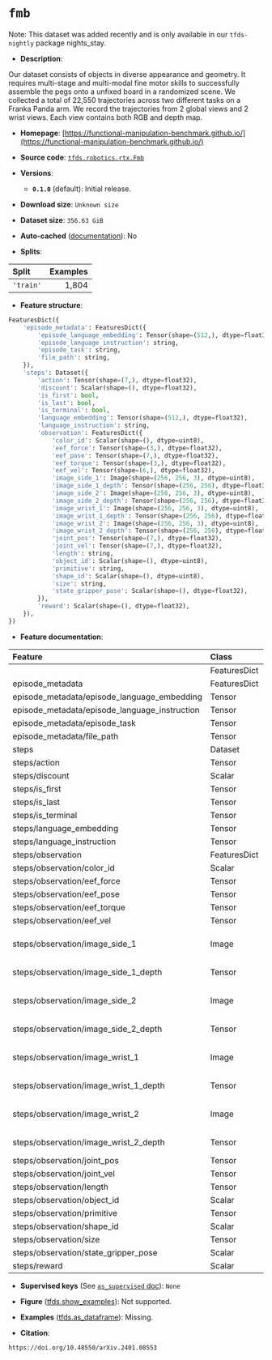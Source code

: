 <div itemscope itemtype="http://schema.org/Dataset">
  <div itemscope itemprop="includedInDataCatalog" itemtype="http://schema.org/DataCatalog">
    <meta itemprop="name" content="TensorFlow Datasets" />
  </div>
  <meta itemprop="name" content="fmb" />
  <meta itemprop="description" content="Our dataset consists of objects in diverse appearance and geometry. It requires multi-stage and multi-modal fine motor skills to successfully assemble the pegs onto a unfixed board in a randomized scene. We collected a total of 22,550 trajectories across two different tasks on a Franka Panda arm. We record the trajectories from 2 global views and 2 wrist views. Each view contains both RGB and depth map.&#10;&#10;To use this dataset:&#10;&#10;```python&#10;import tensorflow_datasets as tfds&#10;&#10;ds = tfds.load(&#x27;fmb&#x27;, split=&#x27;train&#x27;)&#10;for ex in ds.take(4):&#10;  print(ex)&#10;```&#10;&#10;See [the guide](https://www.tensorflow.org/datasets/overview) for more&#10;informations on [tensorflow_datasets](https://www.tensorflow.org/datasets).&#10;&#10;" />
  <meta itemprop="url" content="https://www.tensorflow.org/datasets/catalog/fmb" />
  <meta itemprop="sameAs" content="https://functional-manipulation-benchmark.github.io/" />
  <meta itemprop="citation" content="https://doi.org/10.48550/arXiv.2401.08553" />
</div>

# `fmb`


Note: This dataset was added recently and is only available in our
`tfds-nightly` package
<span class="material-icons" title="Available only in the tfds-nightly package">nights_stay</span>.

*   **Description**:

Our dataset consists of objects in diverse appearance and geometry. It requires
multi-stage and multi-modal fine motor skills to successfully assemble the pegs
onto a unfixed board in a randomized scene. We collected a total of 22,550
trajectories across two different tasks on a Franka Panda arm. We record the
trajectories from 2 global views and 2 wrist views. Each view contains both RGB
and depth map.

*   **Homepage**:
    [https://functional-manipulation-benchmark.github.io/](https://functional-manipulation-benchmark.github.io/)

*   **Source code**:
    [`tfds.robotics.rtx.Fmb`](https://github.com/tensorflow/datasets/tree/master/tensorflow_datasets/robotics/rtx/rtx.py)

*   **Versions**:

    *   **`0.1.0`** (default): Initial release.

*   **Download size**: `Unknown size`

*   **Dataset size**: `356.63 GiB`

*   **Auto-cached**
    ([documentation](https://www.tensorflow.org/datasets/performances#auto-caching)):
    No

*   **Splits**:

Split     | Examples
:-------- | -------:
`'train'` | 1,804

*   **Feature structure**:

```python
FeaturesDict({
    'episode_metadata': FeaturesDict({
        'episode_language_embedding': Tensor(shape=(512,), dtype=float32),
        'episode_language_instruction': string,
        'episode_task': string,
        'file_path': string,
    }),
    'steps': Dataset({
        'action': Tensor(shape=(7,), dtype=float32),
        'discount': Scalar(shape=(), dtype=float32),
        'is_first': bool,
        'is_last': bool,
        'is_terminal': bool,
        'language_embedding': Tensor(shape=(512,), dtype=float32),
        'language_instruction': string,
        'observation': FeaturesDict({
            'color_id': Scalar(shape=(), dtype=uint8),
            'eef_force': Tensor(shape=(3,), dtype=float32),
            'eef_pose': Tensor(shape=(7,), dtype=float32),
            'eef_torque': Tensor(shape=(3,), dtype=float32),
            'eef_vel': Tensor(shape=(6,), dtype=float32),
            'image_side_1': Image(shape=(256, 256, 3), dtype=uint8),
            'image_side_1_depth': Tensor(shape=(256, 256), dtype=float32),
            'image_side_2': Image(shape=(256, 256, 3), dtype=uint8),
            'image_side_2_depth': Tensor(shape=(256, 256), dtype=float32),
            'image_wrist_1': Image(shape=(256, 256, 3), dtype=uint8),
            'image_wrist_1_depth': Tensor(shape=(256, 256), dtype=float32),
            'image_wrist_2': Image(shape=(256, 256, 3), dtype=uint8),
            'image_wrist_2_depth': Tensor(shape=(256, 256), dtype=float32),
            'joint_pos': Tensor(shape=(7,), dtype=float32),
            'joint_vel': Tensor(shape=(7,), dtype=float32),
            'length': string,
            'object_id': Scalar(shape=(), dtype=uint8),
            'primitive': string,
            'shape_id': Scalar(shape=(), dtype=uint8),
            'size': string,
            'state_gripper_pose': Scalar(shape=(), dtype=float32),
        }),
        'reward': Scalar(shape=(), dtype=float32),
    }),
})
```

*   **Feature documentation**:

Feature                                       | Class        | Shape         | Dtype   | Description
:-------------------------------------------- | :----------- | :------------ | :------ | :----------
                                              | FeaturesDict |               |         |
episode_metadata                              | FeaturesDict |               |         |
episode_metadata/episode_language_embedding   | Tensor       | (512,)        | float32 |
episode_metadata/episode_language_instruction | Tensor       |               | string  |
episode_metadata/episode_task                 | Tensor       |               | string  |
episode_metadata/file_path                    | Tensor       |               | string  |
steps                                         | Dataset      |               |         |
steps/action                                  | Tensor       | (7,)          | float32 |
steps/discount                                | Scalar       |               | float32 |
steps/is_first                                | Tensor       |               | bool    |
steps/is_last                                 | Tensor       |               | bool    |
steps/is_terminal                             | Tensor       |               | bool    |
steps/language_embedding                      | Tensor       | (512,)        | float32 |
steps/language_instruction                    | Tensor       |               | string  |
steps/observation                             | FeaturesDict |               |         |
steps/observation/color_id                    | Scalar       |               | uint8   |
steps/observation/eef_force                   | Tensor       | (3,)          | float32 |
steps/observation/eef_pose                    | Tensor       | (7,)          | float32 |
steps/observation/eef_torque                  | Tensor       | (3,)          | float32 |
steps/observation/eef_vel                     | Tensor       | (6,)          | float32 |
steps/observation/image_side_1                | Image        | (256, 256, 3) | uint8   |
steps/observation/image_side_1_depth          | Tensor       | (256, 256)    | float32 |
steps/observation/image_side_2                | Image        | (256, 256, 3) | uint8   |
steps/observation/image_side_2_depth          | Tensor       | (256, 256)    | float32 |
steps/observation/image_wrist_1               | Image        | (256, 256, 3) | uint8   |
steps/observation/image_wrist_1_depth         | Tensor       | (256, 256)    | float32 |
steps/observation/image_wrist_2               | Image        | (256, 256, 3) | uint8   |
steps/observation/image_wrist_2_depth         | Tensor       | (256, 256)    | float32 |
steps/observation/joint_pos                   | Tensor       | (7,)          | float32 |
steps/observation/joint_vel                   | Tensor       | (7,)          | float32 |
steps/observation/length                      | Tensor       |               | string  |
steps/observation/object_id                   | Scalar       |               | uint8   |
steps/observation/primitive                   | Tensor       |               | string  |
steps/observation/shape_id                    | Scalar       |               | uint8   |
steps/observation/size                        | Tensor       |               | string  |
steps/observation/state_gripper_pose          | Scalar       |               | float32 |
steps/reward                                  | Scalar       |               | float32 |

*   **Supervised keys** (See
    [`as_supervised` doc](https://www.tensorflow.org/datasets/api_docs/python/tfds/load#args)):
    `None`

*   **Figure**
    ([tfds.show_examples](https://www.tensorflow.org/datasets/api_docs/python/tfds/visualization/show_examples)):
    Not supported.

*   **Examples**
    ([tfds.as_dataframe](https://www.tensorflow.org/datasets/api_docs/python/tfds/as_dataframe)):
    Missing.

*   **Citation**:

```
https://doi.org/10.48550/arXiv.2401.08553
```

